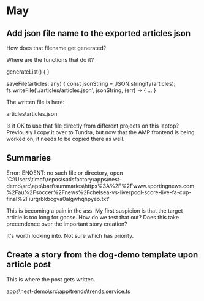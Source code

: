 # May

## Add json file name to the exported articles json

How does that filename get generated?

Where are the functions that do it?

generateList() { }

  saveFile(articles: any) {
    const jsonString = JSON.stringify(articles);
    fs.writeFile('./articles/articles.json', jsonString, (err) => { ... }

The written file is here:

articles\articles.json

Is it OK to use that file directly from different projects on this laptop?  Previously I copy it over to Tundra, but now that the AMP frontend is being worked on, it needs to be copied there as well.

## Summaries

Error: ENOENT: no such file or directory, open 'C:\Users\timof\repos\satisfactory\apps\nest-demo\src\app\bart\summaries\https%3A%2F%2Fwww.sportingnews.com%2Fau%2Fsoccer%2Fnews%2Fchelsea-vs-liverpool-score-live-fa-cup-final%2Fiurgrbkbcgva0algwhqhpyeo.txt'

This is becoming a pain in the ass.  My first suspicion is that the target article is too long for goose.  How do we test that out?  Does this take precendence over the important story creation?

It's worth looking into.  Not sure which has priority.

## Create a story from the dog-demo template upon article post

This is where the post gets written.

apps\nest-demo\src\app\trends\trends.service.ts
